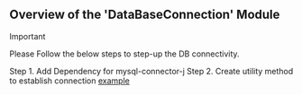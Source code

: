 ## Overview of the 'DataBaseConnection' Module

> [!IMPORTANT]
> Please Follow the below steps to step-up the DB connectivity.
>
> Step 1. Add Dependency for mysql-connector-j
> Step 2. Create utility method to establish connection [example](DbConnectionUtil.java)

